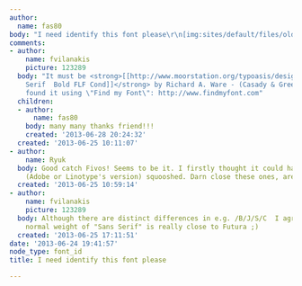 ```yaml
---
author:
  name: fas80
body: "I need identify this font please\r\n[img:sites/default/files/old-images/BUL_6166.jpg]\r\n\r\nthanks"
comments:
- author:
    name: fvilanakis
    picture: 123289
  body: "It must be <strong>[[http://www.moorstation.org/typoasis/designers/casady_greene/r_z.htm|Sans
    Serif  Bold FLF Cond]]</strong> by Richard A. Ware - (Casady & Greene 1986-92)\r\n\r\n------------------\r\nI
    found it using \"Find my Font\": http://www.findmyfont.com"
  children:
  - author:
      name: fas80
    body: many many thanks friend!!!
    created: '2013-06-28 20:24:32'
  created: '2013-06-25 10:11:07'
- author:
    name: Ryuk
  body: Good catch Fivos! Seems to be it. I firstly thought it could have been [[http://www.myfonts.com/search/futura|Futura]]
    (Adobe or Linotype's version) squooshed. Darn close these ones, aren't they?
  created: '2013-06-25 10:59:14'
- author:
    name: fvilanakis
    picture: 123289
  body: Although there are distinct differences in e.g. /B/J/S/C  I agree that the
    normal weight of "Sans Serif" is really close to Futura ;)
  created: '2013-06-25 17:11:51'
date: '2013-06-24 19:41:57'
node_type: font_id
title: I need identify this font please

---
```

